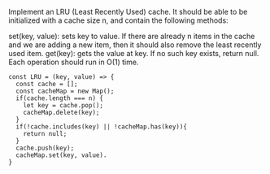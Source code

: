 Implement an LRU (Least Recently Used) cache. 
It should be able to be initialized with a cache size n, and contain the following methods:

set(key, value): sets key to value. If there are already n items in the cache and we are adding a new item, then it should also remove the least recently used item.
get(key): gets the value at key. If no such key exists, return null.
Each operation should run in O(1) time.

```
const LRU = (key, value) => {
  const cache = [];
  const cacheMap = new Map();
  if(cache.length === n) {
    let key = cache.pop();
    cacheMap.delete(key);
  }
  if(!cache.includes(key) || !cacheMap.has(key)){
    return null;
  }
  cache.push(key);
  cacheMap.set(key, value).
}

```
